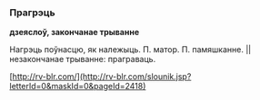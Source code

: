 ### Прагрэць
**дзеяслоў, закончанае трыванне**

Нагрэць поўнасцю, як належыць. П. матор. П. памяшканне. || незакончанае трыванне: праграваць.

<a rel="author">[http://rv-blr.com/](http://rv-blr.com/slounik.jsp?letterId=0&maskId=0&pageId=2418)</a>

